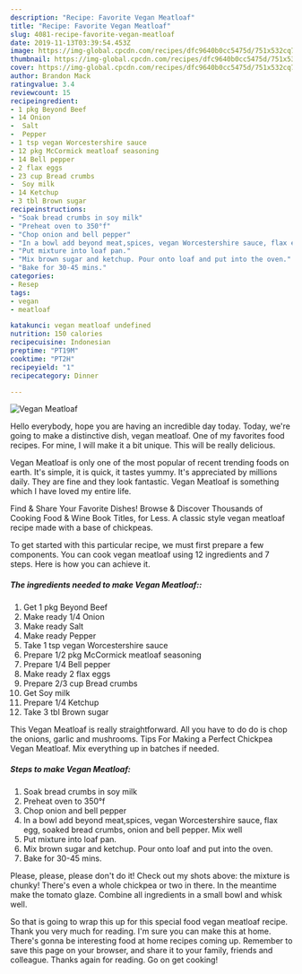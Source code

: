 ```yaml
---
description: "Recipe: Favorite Vegan Meatloaf"
title: "Recipe: Favorite Vegan Meatloaf"
slug: 4081-recipe-favorite-vegan-meatloaf
date: 2019-11-13T03:39:54.453Z
image: https://img-global.cpcdn.com/recipes/dfc9640b0cc5475d/751x532cq70/vegan-meatloaf-recipe-main-photo.jpg
thumbnail: https://img-global.cpcdn.com/recipes/dfc9640b0cc5475d/751x532cq70/vegan-meatloaf-recipe-main-photo.jpg
cover: https://img-global.cpcdn.com/recipes/dfc9640b0cc5475d/751x532cq70/vegan-meatloaf-recipe-main-photo.jpg
author: Brandon Mack
ratingvalue: 3.4
reviewcount: 15
recipeingredient:
- 1 pkg Beyond Beef
- 14 Onion
-  Salt
-  Pepper
- 1 tsp vegan Worcestershire sauce
- 12 pkg McCormick meatloaf seasoning
- 14 Bell pepper
- 2 flax eggs
- 23 cup Bread crumbs
-  Soy milk
- 14 Ketchup
- 3 tbl Brown sugar
recipeinstructions:
- "Soak bread crumbs in soy milk"
- "Preheat oven to 350°f"
- "Chop onion and bell pepper"
- "In a bowl add beyond meat,spices, vegan Worcestershire sauce, flax egg, soaked bread crumbs, onion and bell pepper. Mix well"
- "Put mixture into loaf pan."
- "Mix brown sugar and ketchup. Pour onto loaf and put into the oven."
- "Bake for 30-45 mins."
categories:
- Resep
tags:
- vegan
- meatloaf

katakunci: vegan meatloaf undefined
nutrition: 150 calories
recipecuisine: Indonesian
preptime: "PT19M"
cooktime: "PT2H"
recipeyield: "1"
recipecategory: Dinner

---
```



![Vegan Meatloaf](https://img-global.cpcdn.com/recipes/dfc9640b0cc5475d/751x532cq70/vegan-meatloaf-recipe-main-photo.jpg)

Hello everybody, hope you are having an incredible day today. Today, we're going to make a distinctive dish, vegan meatloaf. One of my favorites food recipes. For mine, I will make it a bit unique. This will be really delicious.

Vegan Meatloaf is only one of the most popular of recent trending foods on earth. It's simple, it is quick, it tastes yummy. It's appreciated by millions daily. They are fine and they look fantastic. Vegan Meatloaf is something which I have loved my entire life.

Find &amp; Share Your Favorite Dishes! Browse &amp; Discover Thousands of Cooking Food &amp; Wine Book Titles, for Less. A classic style vegan meatloaf recipe made with a base of chickpeas.


To get started with this particular recipe, we must first prepare a few components. You can cook vegan meatloaf using 12 ingredients and 7 steps. Here is how you can achieve it.

##### The ingredients needed to make Vegan Meatloaf::

1. Get 1 pkg Beyond Beef
1. Make ready 1/4 Onion
1. Make ready  Salt
1. Make ready  Pepper
1. Take 1 tsp vegan Worcestershire sauce
1. Prepare 1/2 pkg McCormick meatloaf seasoning
1. Prepare 1/4 Bell pepper
1. Make ready 2 flax eggs
1. Prepare 2/3 cup Bread crumbs
1. Get  Soy milk
1. Prepare 1/4 Ketchup
1. Take 3 tbl Brown sugar


This Vegan Meatloaf is really straightforward. All you have to do do is chop the onions, garlic and mushrooms. Tips For Making a Perfect Chickpea Vegan Meatloaf. Mix everything up in batches if needed. 

##### Steps to make Vegan Meatloaf:

1. Soak bread crumbs in soy milk
1. Preheat oven to 350°f
1. Chop onion and bell pepper
1. In a bowl add beyond meat,spices, vegan Worcestershire sauce, flax egg, soaked bread crumbs, onion and bell pepper. Mix well
1. Put mixture into loaf pan.
1. Mix brown sugar and ketchup. Pour onto loaf and put into the oven.
1. Bake for 30-45 mins.


Please, please, please don&#39;t do it! Check out my shots above: the mixture is chunky! There&#39;s even a whole chickpea or two in there. In the meantime make the tomato glaze. Combine all ingredients in a small bowl and whisk well. 

So that is going to wrap this up for this special food vegan meatloaf recipe. Thank you very much for reading. I'm sure you can make this at home. There's gonna be interesting food at home recipes coming up. Remember to save this page on your browser, and share it to your family, friends and colleague. Thanks again for reading. Go on get cooking!
